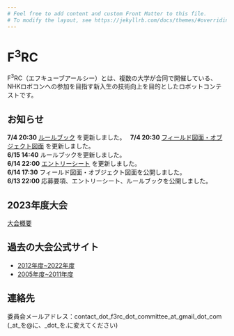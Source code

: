 ```yaml
---
# Feel free to add content and custom Front Matter to this file.
# To modify the layout, see https://jekyllrb.com/docs/themes/#overriding-theme-defaults
---
```

# F<sup>3</sup>RC 
F<sup>3</sup>RC（エフキューブアールシー）とは、複数の大学が合同で開催している、NHKロボコンへの参加を目指す新入生の技術向上を目的としたロボットコンテストです。

## お知らせ
**7/4 20:30** [ルールブック](../data/2023/pdf/F3RC2023_RuleBook_Ver.2.0.pdf) を更新しました。　
**7/4 20:30** [フィールド図面・オブジェクト図面](../data/2023/pdf/F3RC2023_FieldObject_Ver.2.0.pdf) を更新しました。  
**6/15 14:40** ルールブックを更新しました。  
**6/14 22:00** [エントリーシート](https://docs.google.com/document/d/101yoLQawgbYiCujdNwcQjeHOS12D2TT8R0zVmPGszss/edit) を更新しました。    
**6/14 17:30** フィールド図面・オブジェクト図面を公開しました。  
**6/13 22:00** 応募要項、エントリーシート、ルールブックを公開しました。

## 2023年度大会
[大会概要](/F3RC2023/outline.html)

## 過去の大会公式サイト
- [2012年度~2022年度](http://f3rcontest.web.fc2.com/index.html)
- [2005年度~2011年度](http://hrpcontest.web.fc2.com/index.html)

## 連絡先
委員会メールアドレス：contact_dot_f3rc_dot_committee_at_gmail_dot_com  
(_at_を@に、_dot_を.に変えてください)
